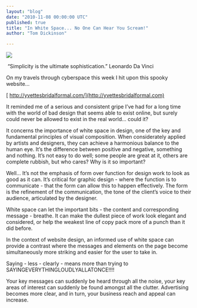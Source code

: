 ```yaml
---
layout: "blog"
date: "2010-11-08 00:00:00 UTC"
published: true
title: "In White Space... No One Can Hear You Scream!"
author: "Tom Dickinson"

---
```


![](/uploads/Image/White-Space.jpg)

&nbsp;“Simplicity is the ultimate sophistication.” Leonardo Da Vinci  
  
 On my travels through cyberspace this week I hit upon this spooky website...  
  
 [&nbsp;http://yvettesbridalformal.com/](http://yvettesbridalformal.com)  
  
 It reminded me of a serious and consistent gripe I’ve had for a long time with the world of bad design that seems able to exist online, but surely could never be allowed to exist in the real world... could it?  
  
 It concerns the importance of white space in design, one of the key and fundamental principles of visual composition. When considerately applied by artists and designers, they can achieve a harmonious balance to the human eye. It’s the difference between positive and negative, something and nothing. It’s not easy to do well; some people are great at it, others are complete rubbish, but who cares? Why is it so important?  
  
 Well... It’s not the emphasis of form over function for design work to look as good as it can. It’s critical for graphic design - where the function is to communicate - that the form can allow this to happen effectively. The form is the refinement of the communication, the tone of the client’s voice to their audience, articulated by the designer.  
  
 White space can let the important bits - the content and corresponding message - breathe. It can make the dullest piece of work look elegant and considered, or help the weakest line of copy pack more of a punch than it did before.  
  
 In the context of website design, an informed use of white space can provide a contrast where the messages and elements on the page become simultaneously more striking and easier for the user to take in.  
  
 Saying - less - clearly - means more than trying to SAYINGEVERYTHINGLOUDLYALLATONCE!!!!  
  
 Your key messages can suddenly be heard through all the noise, your key areas of interest can suddenly be found amongst all the clutter. Advertising becomes more clear, and in turn, your business reach and appeal can increase.  
 &nbsp;


